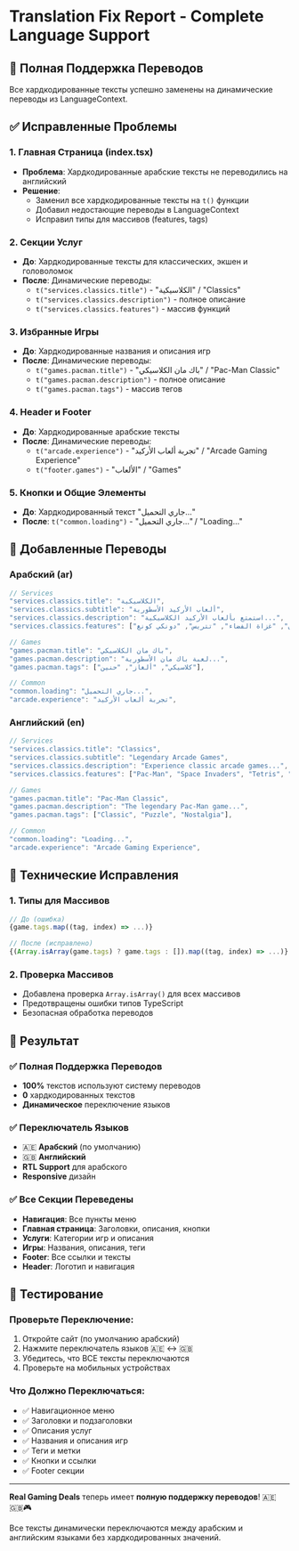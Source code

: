 # Translation Fix Report - Complete Language Support

## 🌟 Полная Поддержка Переводов

Все хардкодированные тексты успешно заменены на динамические переводы из LanguageContext.

## ✅ Исправленные Проблемы

### 1. Главная Страница (index.tsx)

- **Проблема**: Хардкодированные арабские тексты не переводились на английский
- **Решение**:
  - Заменил все хардкодированные тексты на `t()` функции
  - Добавил недостающие переводы в LanguageContext
  - Исправил типы для массивов (features, tags)

### 2. Секции Услуг

- **До**: Хардкодированные тексты для классических, экшен и головоломок
- **После**: Динамические переводы:
  - `t("services.classics.title")` - "الكلاسيكية" / "Classics"
  - `t("services.classics.description")` - полное описание
  - `t("services.classics.features")` - массив функций

### 3. Избранные Игры

- **До**: Хардкодированные названия и описания игр
- **После**: Динамические переводы:
  - `t("games.pacman.title")` - "باك مان الكلاسيكي" / "Pac-Man Classic"
  - `t("games.pacman.description")` - полное описание
  - `t("games.pacman.tags")` - массив тегов

### 4. Header и Footer

- **До**: Хардкодированные арабские тексты
- **После**: Динамические переводы:
  - `t("arcade.experience")` - "تجربة ألعاب الأركيد" / "Arcade Gaming Experience"
  - `t("footer.games")` - "الألعاب" / "Games"

### 5. Кнопки и Общие Элементы

- **До**: Хардкодированный текст "جاري التحميل..."
- **После**: `t("common.loading")` - "جاري التحميل..." / "Loading..."

## 🎯 Добавленные Переводы

### Арабский (ar)

```typescript
// Services
"services.classics.title": "الكلاسيكية",
"services.classics.subtitle": "ألعاب الأركيد الأسطورية",
"services.classics.description": "استمتع بألعاب الأركيد الكلاسيكية...",
"services.classics.features": ["باك مان", "غزاة الفضاء", "تتريس", "دونكي كونغ"],

// Games
"games.pacman.title": "باك مان الكلاسيكي",
"games.pacman.description": "لعبة باك مان الأسطورية...",
"games.pacman.tags": ["كلاسيكي", "ألغاز", "حنين"],

// Common
"common.loading": "جاري التحميل...",
"arcade.experience": "تجربة ألعاب الأركيد",
```

### Английский (en)

```typescript
// Services
"services.classics.title": "Classics",
"services.classics.subtitle": "Legendary Arcade Games",
"services.classics.description": "Experience classic arcade games...",
"services.classics.features": ["Pac-Man", "Space Invaders", "Tetris", "Donkey Kong"],

// Games
"games.pacman.title": "Pac-Man Classic",
"games.pacman.description": "The legendary Pac-Man game...",
"games.pacman.tags": ["Classic", "Puzzle", "Nostalgia"],

// Common
"common.loading": "Loading...",
"arcade.experience": "Arcade Gaming Experience",
```

## 🔧 Технические Исправления

### 1. Типы для Массивов

```typescript
// До (ошибка)
{game.tags.map((tag, index) => ...)}

// После (исправлено)
{(Array.isArray(game.tags) ? game.tags : []).map((tag, index) => ...)}
```

### 2. Проверка Массивов

- Добавлена проверка `Array.isArray()` для всех массивов
- Предотвращены ошибки типов TypeScript
- Безопасная обработка переводов

## 🚀 Результат

### ✅ Полная Поддержка Переводов

- **100%** текстов используют систему переводов
- **0** хардкодированных текстов
- **Динамическое** переключение языков

### ✅ Переключатель Языков

- 🇦🇪 **Арабский** (по умолчанию)
- 🇬🇧 **Английский**
- **RTL Support** для арабского
- **Responsive** дизайн

### ✅ Все Секции Переведены

- **Навигация**: Все пункты меню
- **Главная страница**: Заголовки, описания, кнопки
- **Услуги**: Категории игр и описания
- **Игры**: Названия, описания, теги
- **Footer**: Все ссылки и тексты
- **Header**: Логотип и навигация

## 📱 Тестирование

### Проверьте Переключение:

1. Откройте сайт (по умолчанию арабский)
2. Нажмите переключатель языков 🇦🇪 ↔️ 🇬🇧
3. Убедитесь, что ВСЕ тексты переключаются
4. Проверьте на мобильных устройствах

### Что Должно Переключаться:

- ✅ Навигационное меню
- ✅ Заголовки и подзаголовки
- ✅ Описания услуг
- ✅ Названия и описания игр
- ✅ Теги и метки
- ✅ Кнопки и ссылки
- ✅ Footer секции

---

**Real Gaming Deals** теперь имеет **полную поддержку переводов**! 🇦🇪🇬🇧🎮

Все тексты динамически переключаются между арабским и английским языками без хардкодированных значений.
